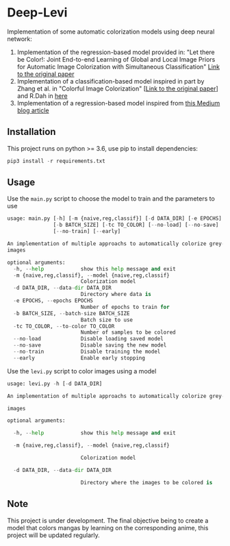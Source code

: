 # Deep-Levi
Implementation of some automatic colorization models using deep neural network:

1. Implementation of the regression-based model provided in: "Let there be Color!: Joint End-to-end Learning of Global and Local Image Priors for Automatic Image Colorization with Simultaneous Classification" [Link to the original paper](http://hi.cs.waseda.ac.jp/~iizuka/projects/colorization/en/)
2.  Implementation of a classification-based model  inspired in part by Zhang et al. in "Colorful Image Colorization"  [[Link to the original paper](https://github.com/richzhang/colorization)] and R.Dah in [here](http://tinyclouds.org/colorize)
3.  Implementation of a regression-based model inspired from [this Medium blog article](https://medium.freecodecamp.org/colorize-b-w-photos-with-a-100-line-neural-network-53d9b4449f8d)

## Installation

This project runs on python >= 3.6, use pip to install dependencies:

```python
pip3 install -r requirements.txt
```

## Usage

Use the `main.py` script to choose the model to train and the parameters to use

```python
usage: main.py [-h] [-m {naive,reg,classif}] [-d DATA_DIR] [-e EPOCHS]
               [-b BATCH_SIZE] [-tc TO_COLOR] [--no-load] [--no-save]
               [--no-train] [--early]

An implementation of multiple approachs to automatically colorize grey-scale
images

optional arguments:
  -h, --help            show this help message and exit
  -m {naive,reg,classif}, --model {naive,reg,classif}
                        Colorization model
  -d DATA_DIR, --data-dir DATA_DIR
                        Directory where data is
  -e EPOCHS, --epochs EPOCHS
                        Number of epochs to train for
  -b BATCH_SIZE, --batch-size BATCH_SIZE
                        Batch size to use
  -tc TO_COLOR, --to-color TO_COLOR
                        Number of samples to be colored
  --no-load             Disable loading saved model
  --no-save             Disable saving the new model
  --no-train            Disable training the model
  --early               Enable early stopping
```

Use the `levi.py` script to color images using a model

```python
usage: levi.py -h [-d DATA_DIR]

An implementation of multiple approachs to automatically colorize grey-scale

images

optional arguments:

  -h, --help            show this help message and exit

  -m {naive,reg,classif}, --model {naive,reg,classif}

                        Colorization model

  -d DATA_DIR, --data-dir DATA_DIR

                        Directory where the images to be colored is

```

## Note

This project is under development. The final objective being to create a model that colors mangas by learning on the corresponding anime, this project will be updated regularly.